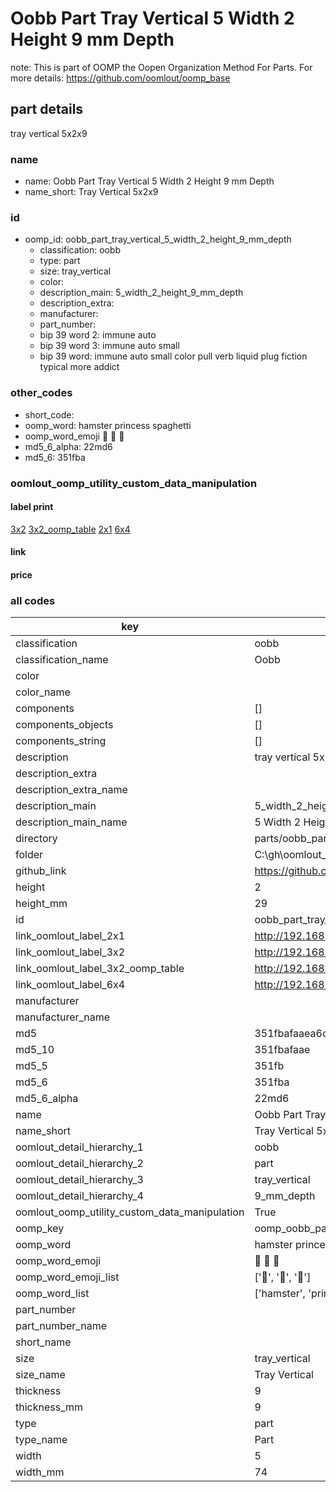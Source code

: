 # Oobb Part Tray Vertical 5 Width 2 Height 9 mm Depth  

note: This is part of OOMP the Oopen Organization Method For Parts. For more details: https://github.com/oomlout/oomp_base

##  part details
  



tray vertical 5x2x9



### name
* name: Oobb Part Tray Vertical 5 Width 2 Height 9 mm Depth
* name_short: Tray Vertical 5x2x9 
### id
* oomp_id: oobb_part_tray_vertical_5_width_2_height_9_mm_depth
  * classification: oobb
  * type: part
  * size: tray_vertical
  * color: 
  * description_main: 5_width_2_height_9_mm_depth
  * description_extra: 
  * manufacturer: 
  * part_number: 
  * bip 39 word 2: immune auto
  * bip 39 word 3: immune auto small
  * bip 39 word: immune auto small color pull verb liquid plug fiction typical more addict

### other_codes
* short_code: 
* oomp_word: hamster princess spaghetti
* oomp_word_emoji :hamster: :princess: :spaghetti:
* md5_6_alpha: 22md6
* md5_6: 351fba






### oomlout_oomp_utility_custom_data_manipulation
#### label print
[3x2](http://192.168.1.245:1112/?label=oomp%2022md6)
[3x2_oomp_table](http://192.168.1.108:1112/?label=oomp%2022md6)
[2x1](http://192.168.1.242:1112/?label=oomp%2022md6)
[6x4](http://192.168.1.55:1112/?label=oomp%2022md6)    

#### link

                              

#### price







### all codes 
| key | value |  
| --- | --- |  
| classification | oobb |  
| classification_name | Oobb |  
| color |  |  
| color_name |  |  
| components | [] |  
| components_objects | [] |  
| components_string | [] |  
| description | tray vertical 5x2x9 |  
| description_extra |  |  
| description_extra_name |  |  
| description_main | 5_width_2_height_9_mm_depth |  
| description_main_name | 5 Width 2 Height 9 mm Depth |  
| directory | parts/oobb_part_tray_vertical_5_width_2_height_9_mm_depth |  
| folder | C:\gh\oomlout_oobb_version_4_generated_parts\parts\oobb_part_tray_vertical_5_width_2_height_9_mm_depth |  
| github_link | https://github.com/oomlout/oomlout_oomp_part_src/tree/main/parts/oobb_part_tray_vertical_5_width_2_height_9_mm_depth |  
| height | 2 |  
| height_mm | 29 |  
| id | oobb_part_tray_vertical_5_width_2_height_9_mm_depth |  
| link_oomlout_label_2x1 | http://192.168.1.242:1112/?label=oomp%2022md6 |  
| link_oomlout_label_3x2 | http://192.168.1.245:1112/?label=oomp%2022md6 |  
| link_oomlout_label_3x2_oomp_table | http://192.168.1.108:1112/?label=oomp%2022md6 |  
| link_oomlout_label_6x4 | http://192.168.1.55:1112/?label=oomp%2022md6 |  
| manufacturer |  |  
| manufacturer_name |  |  
| md5 | 351fbafaaea6d04bca56a2db98c3e38d |  
| md5_10 | 351fbafaae |  
| md5_5 | 351fb |  
| md5_6 | 351fba |  
| md5_6_alpha | 22md6 |  
| name | Oobb Part Tray Vertical 5 Width 2 Height 9 mm Depth |  
| name_short | Tray Vertical 5x2x9  |  
| oomlout_detail_hierarchy_1 | oobb |  
| oomlout_detail_hierarchy_2 | part |  
| oomlout_detail_hierarchy_3 | tray_vertical |  
| oomlout_detail_hierarchy_4 | 9_mm_depth |  
| oomlout_oomp_utility_custom_data_manipulation | True |  
| oomp_key | oomp_oobb_part_tray_vertical_5_width_2_height_9_mm_depth |  
| oomp_word | hamster princess spaghetti |  
| oomp_word_emoji | :hamster: :princess: :spaghetti: |  
| oomp_word_emoji_list | [':hamster:', ':princess:', ':spaghetti:'] |  
| oomp_word_list | ['hamster', 'princess', 'spaghetti'] |  
| part_number |  |  
| part_number_name |  |  
| short_name |  |  
| size | tray_vertical |  
| size_name | Tray Vertical |  
| thickness | 9 |  
| thickness_mm | 9 |  
| type | part |  
| type_name | Part |  
| width | 5 |  
| width_mm | 74 |  
